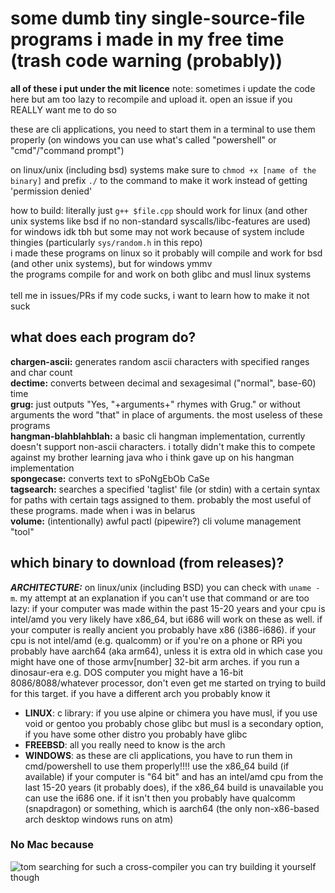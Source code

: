 # some dumb tiny single-source-file programs i made in my free time (trash code warning (probably))
**all of these i put under the mit licence**
note: sometimes i update the code here but am too lazy to recompile and upload it. open an issue if you REALLY want me to do so

these are cli applications, you need to start them in a terminal to use them properly (on windows you can use what's called "powershell" or "cmd"/"command prompt")

on linux/unix (including bsd) systems make sure to `chmod +x [name of the binary]` and prefix `./` to the command to make it work instead of getting 'permission denied'

how to build: literally just `g++ $file.cpp` should work for linux (and other unix systems like bsd if no non-standard syscalls/libc-features are used)<br>
for windows idk tbh but some may not work because of system include thingies (particularly `sys/random.h` in this repo)<br>
i made these programs on linux so it probably will compile and work for bsd (and other unix systems), but for windows ymmv<br>
the programs compile for and work on both glibc and musl linux systems<br>
<br>
tell me in issues/PRs if my code sucks, i want to learn how to make it not suck

## what does each program do?
**chargen-ascii:** generates random ascii characters with specified ranges and char count<br>
**dectime:** converts between decimal and sexagesimal ("normal", base-60) time<br>
**grug:** just outputs "Yes, "+arguments+" rhymes with Grug." or without arguments the word "that" in place of arguments. the most useless of these programs<br>
**hangman-blahblahblah:** a basic cli hangman implementation, currently doesn't support non-ascii characters. i totally didn't make this to compete against my brother learning java who i think gave up on his hangman implementation<br>
**spongecase:** converts text to sPoNgEbOb CaSe<br>
**tagsearch:** searches a specified 'taglist' file (or stdin) with a certain syntax for paths with certain tags assigned to them. probably the most useful of these programs. made when i was in belarus<br>
**volume:** (intentionally) awful pactl (pipewire?) cli volume management "tool"

## which binary to download (from releases)?
***ARCHITECTURE:*** on linux/unix (including BSD) you can check with `uname -m`. my attempt at an explanation if you can't use that command or are too lazy: if your computer was made within the past 15-20 years and your cpu is intel/amd you very likely have x86_64, but i686 will work on these as well. if your computer is really ancient you probably have x86 (i386-i686). if your cpu is not intel/amd (e.g. qualcomm) or if you're on a phone or RPi you probably have aarch64 (aka arm64), unless it is extra old in which case you might have one of those armv[number] 32-bit arm arches. if you run a dinosaur-era e.g. DOS computer you might have a 16-bit 8086/8088/whatever processor, don't even get me started on trying to build for this target. if you have a different arch you probably know it<br>
- **LINUX**: c library: if you use alpine or chimera you have musl, if you use void or gentoo you probably chose glibc but musl is a secondary option, if you have some other distro you probably have glibc<br>
- **FREEBSD**: all you really need to know is the arch<br>
- **WINDOWS**: as these are cli applications, you have to run them in cmd/powershell to use them properly!!!! use the x86_64 build (if available) if your computer is "64 bit" and has an intel/amd cpu from the last 15-20 years (it probably does), if the x86_64 build is unavailable you can use the i686 one. if it isn't then you probably have qualcomm (snapdragon) or something, which is aarch64 (the only non-x86-based arch desktop windows runs on atm)<br>
### No Mac because<br>
![tom searching for such a cross-compiler](https://i.imgur.com/4uIOScq.gif)
you can try building it yourself though
